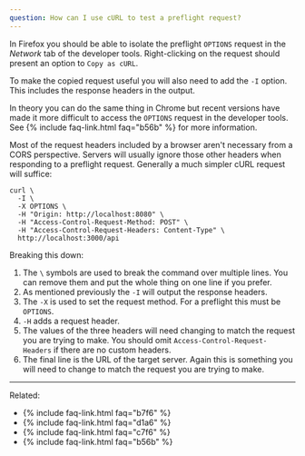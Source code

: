 ```yaml
---
question: How can I use cURL to test a preflight request?
---
```


In Firefox you should be able to isolate the preflight `OPTIONS` request in the *Network* tab of the developer tools.
Right-clicking on the request should present an option to `Copy as cURL`.

To make the copied request useful you will also need to add the `-I` option. This includes the response headers in the
output.

In theory you can do the same thing in Chrome but recent versions have made it more difficult to access the `OPTIONS`
request in the developer tools. See {% include faq-link.html faq="b56b" %} for more information.

Most of the request headers included by a browser aren't necessary from a CORS perspective. Servers will usually ignore
those other headers when responding to a preflight request. Generally a much simpler cURL request will suffice:

```
curl \
  -I \
  -X OPTIONS \
  -H "Origin: http://localhost:8080" \
  -H "Access-Control-Request-Method: POST" \
  -H "Access-Control-Request-Headers: Content-Type" \
  http://localhost:3000/api
```

Breaking this down:

1. The `\` symbols are used to break the command over multiple lines. You can remove them and put the whole thing on one
   line if you prefer.
2. As mentioned previously the `-I` will output the response headers.
3. The `-X` is used to set the request method. For a preflight this must be `OPTIONS`.
4. `-H` adds a request header.
5. The values of the three headers will need changing to match the request you are trying to make. You should omit
   `Access-Control-Request-Headers` if there are no custom headers.
6. The final line is the URL of the target server. Again this is something you will need to change to match the request
   you are trying to make.

---

Related:

* {% include faq-link.html faq="b7f6" %}
* {% include faq-link.html faq="d1a6" %}
* {% include faq-link.html faq="c7f6" %}
* {% include faq-link.html faq="b56b" %}

